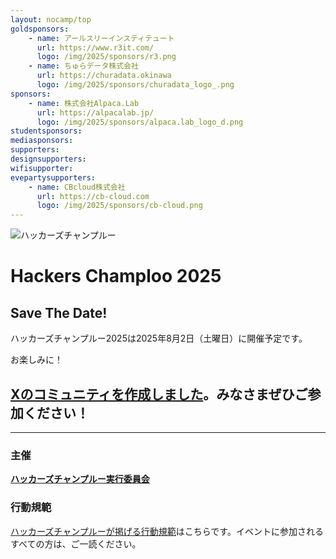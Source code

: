 ```yaml
---
layout: nocamp/top
goldsponsors:
    - name: アールスリーインスティテュート
      url: https://www.r3it.com/
      logo: /img/2025/sponsors/r3.png
    - name: ちゅらデータ株式会社
      url: https://churadata.okinawa
      logo: /img/2025/sponsors/churadata_logo_.png
sponsors:
    - name: 株式会社Alpaca.Lab
      url: https://alpacalab.jp/
      logo: /img/2025/sponsors/alpaca.lab_logo_d.png
studentsponsors:
mediasponsors:
supporters:
designsupporters:
wifisupporter:
evepartysupporters:
    - name: CBcloud株式会社
      url: https://cb-cloud.com
      logo: /img/2025/sponsors/cb-cloud.png
---
```



![ハッカーズチャンプルー](/img/logo/banner.png)


# Hackers Champloo 2025

## Save The Date!

ハッカーズチャンプルー2025は2025年8月2日（土曜日）に開催予定です。

お楽しみに！


## [Xのコミュニティを作成しました](https://x.com/i/communities/1893901026308272632)。みなさまぜひご参加ください！


----

### 主催

**[ハッカーズチャンプルー実行委員会](/about.html)**

### 行動規範

[ハッカーズチャンプルーが掲げる行動規範](/policy.html)はこちらです。イベントに参加されるすべての方は、ご一読ください。
